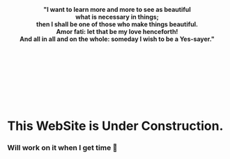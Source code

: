 
<div align="center"><b>"I want to learn more and more to see as beautiful</div></b>
<div align="center"><b>what is necessary in things;</div></b>
<div align="center"><b>then I shall be one of those who make things beautiful.</div></b>
<div align="center"><b>Amor fati: let that be my love henceforth!</div></b>
<div align="center"><b>And all in all and on the whole: someday I wish to be a Yes-sayer."</div></b>
<br>
<br>
<br>
<br>
<br>
<br>
<br>
<br>




# This WebSite is Under Construction.
### Will work on it when I get time 🥱
<br>
<br>


